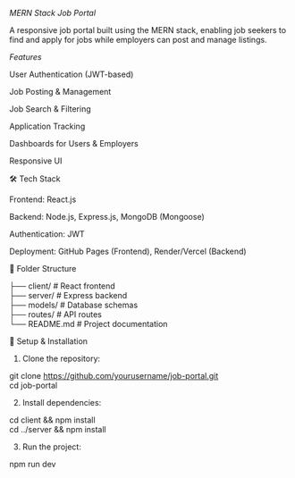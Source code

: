 *MERN Stack Job Portal*


A responsive job portal built using the MERN stack, enabling job seekers to find and apply for jobs while employers can post and manage listings.

 *Features*

User Authentication (JWT-based)

Job Posting & Management

Job Search & Filtering

Application Tracking

Dashboards for Users & Employers

Responsive UI 


🛠️ Tech Stack

Frontend: React.js

Backend: Node.js, Express.js, MongoDB (Mongoose)

Authentication: JWT

Deployment: GitHub Pages (Frontend), Render/Vercel (Backend)


📂 Folder Structure

├── client/       # React frontend  
├── server/       # Express backend  
├── models/       # Database schemas  
├── routes/       # API routes  
└── README.md     # Project documentation

🚀 Setup & Installation

1. Clone the repository:

git clone https://github.com/yourusername/job-portal.git  
cd job-portal


2. Install dependencies:

cd client && npm install  
cd ../server && npm install


3. Run the project:

npm run dev





